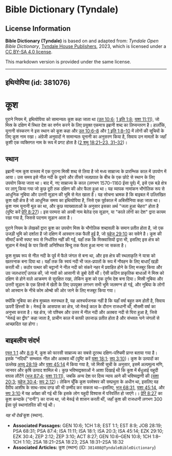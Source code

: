 # Bible Dictionary (Tyndale)

## License Information

**Bible Dictionary (Tyndale)** is based on and adapted from: _Tyndale Open Bible Dictionary_, [Tyndale House Publishers](https://tyndaleopenresources.com/), 2023, which is licensed under a [CC BY-SA 4.0 license](https://creativecommons.org/licenses/by-sa/4.0/legalcode.en).

This markdown version is provided under the same license.



--------------------------------

## इथियोपिया (id: 381076)

कूश
===

पुराने नियम में, इथियोपिया को सामान्यतः कूश कहा जाता था ([उत 10:6](https://ref.ly/Gen10:6); [1 इति 1:8](https://ref.ly/1Chr1:8); [यशा 11:11](https://ref.ly/Isa11:11)), जो मिस्र के दक्षिण में स्थित देश का वर्णन करने के लिए प्रयुक्त एकमात्र इब्रानी शब्द का लिप्यन्तरण है। हालाँकि, यूनानी संस्करण ने इस स्थान को कूश कहा और [उत 10:6–8](https://ref.ly/Gen10:6-Gen10:8) और [1 इति 1:8–10](https://ref.ly/1Chr1:8-1Chr1:10) में लोगों की सूचियों के लिए कूश नाम रखा। अंग्रेजी अनुवादों ने सामान्यतः यूनानी का अनुसरण किया है, सिवाय उन मामलों के जहाँ कूशी एक व्यक्तिगत नाम के रूप में प्रगट होता है ([2 शमू 18:21–23, 31–32](https://ref.ly/2Sam18:21-2Sam18:23,2Sam18:31-2Sam18:32))।

स्थान
-----

इब्रानी नाम कूश वास्तव में एक पुराना मिस्री शब्द से लिया है जो मध्य साम्राज्य के प्रारम्भिक काल में उपयोग में आया। उस समय इसे नील नदी के दूसरे और तीसरे जलप्रपात के बीच के एक छोटे से स्थान के लिए उपयोग किया जाता था। बाद में, नए साम्राज्य के काल (लगभग 1570–1160 ईसा पूर्व) में, इसे एक बड़े क्षेत्र पर लागू किया गया जो कुछ दूरी तक दक्षिण की ओर फैला हुआ था। यह व्यापक नामांकन भौगोलिक रूप से आधुनिक नूबिया और उत्तरी सूडान की भूमि से मेल खाता है। यह सोचना भ्रामक है कि बाइबल में उल्लिखित कूश वही क्षेत्र है जो आधुनिक समय का इथियोपिया है, जिसे एक पूर्वकाल में अबिसीनिया कहा जाता था। कूश नाम यूनानी मूल का था, और कुछ व्याख्याताओं के अनुसार इसका अर्थ "जला हुआ चेहरा" होता है (पुष्टि करें [प्रेरि 8:27](https://ref.ly/Acts8:27))। इस परम्परा को अरबी नाम बेलेड एस सूडान, या "काले लोगों का देश" द्वारा कायम रखा गया है, जिससे पदनाम सूडान आता है।

पुराने नियम के लेखकों द्वारा कूश का उपयोग मिस्र के भौगोलिक शब्दावली के समान प्रतीत होता है, जो एक उजड़ी भूमि को दर्शाता है जो दक्षिण में आस्वान तक फैली हुई है, जो [यहेज 29:10](https://ref.ly/Ezek29:10) का सवेने है। कूश की सीमाएँ कभी स्पष्ट रूप से निर्धारित नहीं की गईं, यहाँ तक कि मिस्रवासियों द्वारा भी, इसलिए इस क्षेत्र को सूडान में मेरूई के पार किसी अनिश्चित बिन्दु तक फैला हुआ माना जा सकता है।

कूश मुख्य रूप से नील नदी के पूर्व में फैले जंगल से बना था, और इस क्षेत्र की स्थलाकृति ने यात्रा को खतरनाक बना दिया था। यहाँ तक कि स्वयं नदी भी जल\-प्रपातों के रूप में नौवहन के लिए बाधाएँ खड़ी करती थी। कठोर पत्थर की चट्टानों ने नील नदी को संकरे नहर में प्रवाहित होने के लिए मजबूर किया और उग्र जलधाराएँ उत्पन्न की, जो नावों को आसानी से डुबो देती थीं। ऐसी कठिन प्राकृतिक बाधाओं ने मिस्र को दक्षिण से होने वाले आक्रमण से सुरक्षित रखा, लेकिन कूश को एक दुर्गम देश बना दिया। मिस्री नूबिया और उत्तरी सूडान के एक हिस्से में खेती के लिए उपयुक्त लगभग सभी भूमि जलमग्न हो गई, और नूबिया के लोगों को आस्वान के नीचे कोम ओम्बो की ओर जाने के लिए मजबूर किया गया।

क्योंकि नूबिया का क्षेत्र मुख्यतः मरुस्थल है, यह आश्चर्यजनक नहीं है कि यहाँ वर्षा बहुत कम होती है, सिवाय ऊपरी हिस्सों के। मेरूई के आसपास का क्षेत्र, जो मेरूई काल के दौरान राजधानी थी, मौसमी वर्षा का अनुभव करता है। यह क्षेत्र, जो पश्चिम और उत्तर में नील नदी और अतबरा नदी से घिरा हुआ है, जिसे "मेरूई का द्वीप" कहा जाता है, प्राचीन काल में काफी उपजाऊ प्रतीत होता है और संभवतः घने जंगलों से आच्छादित रहा होगा।

बाइबलीय संदर्भ
--------------

[एस्त 1:1](https://ref.ly/Esth1:1) और [8:9](https://ref.ly/Esth8:9) में, कूश को फारसी साम्राज्य का सबसे दूरस्थ दक्षिण\-पश्चिमी प्रान्त बताया गया है। इसके “नदियाँ” सम्भवतः नील और अतबरा थीं (पुष्टि करें [यशा 18:1](https://ref.ly/Isa18:1); [सप 3:10](https://ref.ly/Zeph3:10))। कूश के उत्पादों का उल्लेख [अय्यू 28:19](https://ref.ly/Job28:19) और [यशा 45:14](https://ref.ly/Isa45:14) में किया गया है, जो मिस्री सूची के अनुसार, इसमें अल्पमूल्य मणि, जानवर और कृषि उत्पाद शामिल थे। कुछ भविष्यद्वक्ताओं ने आशा दिखाई थी कि कूश में बँधुआई यहूदी वापस लौटेंगे ([भज 87:4](https://ref.ly/Ps87:4); [यशा 11:11](https://ref.ly/Isa11:11)), जबकि अन्य देश पर दिव्य न्याय आने की भविष्यद्वाणी की ([यशा 20:3](https://ref.ly/Isa20:3); [यहेज 30:4](https://ref.ly/Ezek30:4); [सप 2:12](https://ref.ly/Zeph2:12))। लेकिन चूँकि कूश परमेश्वर की सम्प्रभुता के अधीन था, इसलिए वह दैवीय आशीष के साथ\-साथ दण्ड की भी उम्मीद कर सकता था—इसलिए, [भज 68:31](https://ref.ly/Ps68:31), [यशा 45:14](https://ref.ly/Isa45:14), और [सप 3:10](https://ref.ly/Zeph3:10) में यह अपेक्षा की गई थी कि इसके लोग यहूदी विश्वास में परिवर्तित हो जाएंगे।। [प्रेरि 8:27](https://ref.ly/Acts8:27) का कूश कन्दाके (“रानी”) का राज्य था, जो मेरूई से शासन करती थीं, जहाँ कूश की राजधानी लगभग 300 ईसा पूर्व स्थानांतरित की गई थी।

*यह भी देखें* कूश (स्थान).

* **Associated Passages:** GEN 10:6; 1CH 1:8; EST 1:1; EST 8:9; JOB 28:19; PSA 68:31; PSA 87:4; ISA 11:11; ISA 18:1; ISA 20:3; ISA 45:14; EZK 29:10; EZK 30:4; ZEP 2:12; ZEP 3:10; ACT 8:27; GEN 10:6–GEN 10:8; 1CH 1:8–1CH 1:10; 2SA 18:21–2SA 18:23; 2SA 18:31–2SA 18:32
* **Associated Articles:** कूश (स्थान) (ID: `381408@TyndaleBibleDictionary`)

